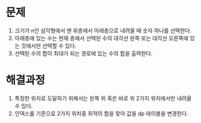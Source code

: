 # 문제

1. 크기가 n인 삼각형에서 맨 위층에서 아래층으로 내려올 때 숫자 하나를 선택한다.
2. 아래층에 있는 수는 현재 층에서 선택된 수의 대각선 왼쪽 또는 대각선 오른쪽에 있는 것에서만 선택할 수 있다.
3. 선택된 수의 합이 최대가 되는 경로에 있는 수의 합을 출력한다.



# 해결과정

1. 특정한 위치로 도달하기 위해서는 왼쪽 위 혹은 바로 위 2가지 위치에서만 내려올 수 있다.
2. 인덱스를 기준으로 2가지 위치중 최적의 합을 찾아 값을 dp 테이블을 변경한다.